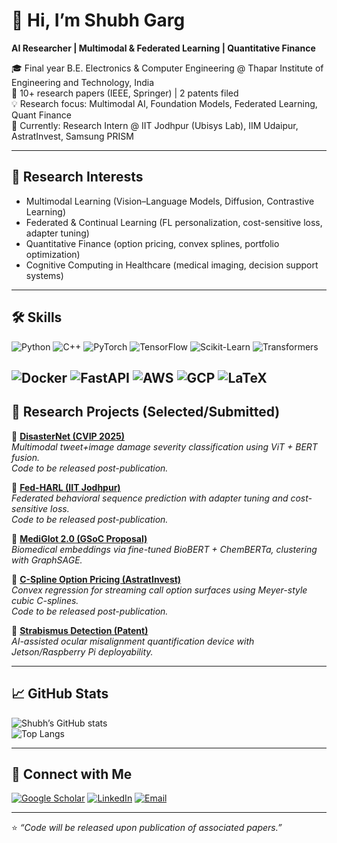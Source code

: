 # 👋 Hi, I’m Shubh Garg  

**AI Researcher | Multimodal & Federated Learning | Quantitative Finance**  

🎓 Final year B.E. Electronics & Computer Engineering @ Thapar Institute of Engineering and Technology, India  
📑 10+ research papers (IEEE, Springer) | 2 patents filed  
💡 Research focus: Multimodal AI, Foundation Models, Federated Learning, Quant Finance  
🌱 Currently: Research Intern @ IIT Jodhpur (Ubisys Lab), IIM Udaipur, AstratInvest, Samsung PRISM  

---

## 🔬 Research Interests  
- Multimodal Learning (Vision–Language Models, Diffusion, Contrastive Learning)  
- Federated & Continual Learning (FL personalization, cost-sensitive loss, adapter tuning)  
- Quantitative Finance (option pricing, convex splines, portfolio optimization)  
- Cognitive Computing in Healthcare (medical imaging, decision support systems)  

---

## 🛠 Skills

![Python](https://img.shields.io/badge/Python-3776AB?style=flat-square&logo=python&logoColor=white)
![C++](https://img.shields.io/badge/C++-00599C?style=flat-square&logo=cplusplus&logoColor=white)
![PyTorch](https://img.shields.io/badge/PyTorch-EE4C2C?style=flat-square&logo=pytorch&logoColor=white)
![TensorFlow](https://img.shields.io/badge/TensorFlow-FF6F00?style=flat-square&logo=tensorflow&logoColor=white)
![Scikit-Learn](https://img.shields.io/badge/Scikit--Learn-F7931E?style=flat-square&logo=scikitlearn&logoColor=white)
![Transformers](https://img.shields.io/badge/Transformers-HuggingFace-yellow?style=flat-square)

![Docker](https://img.shields.io/badge/Docker-2496ED?style=flat-square&logo=docker&logoColor=white)
![FastAPI](https://img.shields.io/badge/FastAPI-009688?style=flat-square&logo=fastapi&logoColor=white)
![AWS](https://img.shields.io/badge/AWS-232F3E?style=flat-square&logo=amazonaws&logoColor=white)
![GCP](https://img.shields.io/badge/GCP-4285F4?style=flat-square&logo=googlecloud&logoColor=white)
![LaTeX](https://img.shields.io/badge/LaTeX-008080?style=flat-square&logo=latex&logoColor=white)
---

## 📂 Research Projects (Selected/Submitted)  

📌 **[DisasterNet (CVIP 2025)]()**  
*Multimodal tweet+image damage severity classification using ViT + BERT fusion.*  
_Code to be released post-publication._  

📌 **[Fed-HARL (IIT Jodhpur)]()**  
*Federated behavioral sequence prediction with adapter tuning and cost-sensitive loss.*  
_Code to be released post-publication._  

📌 **[MediGlot 2.0 (GSoC Proposal)]()**  
*Biomedical embeddings via fine-tuned BioBERT + ChemBERTa, clustering with GraphSAGE.*  

📌 **[C-Spline Option Pricing (AstratInvest)]()**  
*Convex regression for streaming call option surfaces using Meyer-style cubic C-splines.*  
_Code to be released post-publication._  

📌 **[Strabismus Detection (Patent)]()**  
*AI-assisted ocular misalignment quantification device with Jetson/Raspberry Pi deployability.*  

---

## 📈 GitHub Stats  

![Shubh’s GitHub stats](https://github-readme-stats.vercel.app/api?username=ShubhF&show_icons=true&theme=radical)  
![Top Langs](https://github-readme-stats.vercel.app/api/top-langs/?username=ShubhF&layout=compact&theme=radical)  

---

## 🔗 Connect with Me

[![Google Scholar](https://img.shields.io/badge/Google%20Scholar-4285F4?style=flat-square&logo=googlescholar&logoColor=white)](https://scholar.google.com/citations?user=nCbzOzgAAAAJ&hl=en)
[![LinkedIn](https://img.shields.io/badge/LinkedIn-0A66C2?style=flat-square&logo=linkedin&logoColor=white)](https://www.linkedin.com/in/shubh-garg-459079247/)
[![Email](https://img.shields.io/badge/Email-Here-orange?style=flat-square&logo=gmail&logoColor=white)](mailto:shubhgarg265@gmail.com)


---
⭐ *“Code will be released upon publication of associated papers.”*  
